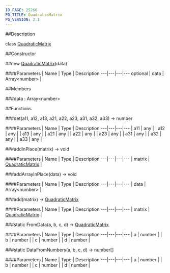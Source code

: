 ```yaml
---
ID_PAGE: 25266
PG_TITLE: QuadraticMatrix
PG_VERSION: 2.1
---
```

##Description

class [QuadraticMatrix](/classes/2.2-alpha/QuadraticMatrix)



##Constructor

##new [QuadraticMatrix](/classes/2.2-alpha/QuadraticMatrix)(data)



####Parameters
 | Name | Type | Description
---|---|---|---
optional | data | Array&lt;number&gt; | 

##Members

###data : Array&lt;number&gt;



##Functions

###det(a11, a12, a13, a21, a22, a23, a31, a32, a33) &rarr; number



####Parameters
 | Name | Type | Description
---|---|---|---
 | a11 | any | 
 | a12 | any | 
 | a13 | any | 
 | a21 | any | 
 | a22 | any | 
 | a23 | any | 
 | a31 | any | 
 | a32 | any | 
 | a33 | any | 

###addInPlace(matrix) &rarr; void



####Parameters
 | Name | Type | Description
---|---|---|---
 | matrix | [QuadraticMatrix](/classes/2.2-alpha/QuadraticMatrix) | 

###addArrayInPlace(data) &rarr; void



####Parameters
 | Name | Type | Description
---|---|---|---
 | data | Array&lt;number&gt; | 

###add(matrix) &rarr; [QuadraticMatrix](/classes/2.2-alpha/QuadraticMatrix)



####Parameters
 | Name | Type | Description
---|---|---|---
 | matrix | [QuadraticMatrix](/classes/2.2-alpha/QuadraticMatrix) | 

###static FromData(a, b, c, d) &rarr; [QuadraticMatrix](/classes/2.2-alpha/QuadraticMatrix)



####Parameters
 | Name | Type | Description
---|---|---|---
 | a | number | 
 | b | number | 
 | c | number | 
 | d | number | 

###static DataFromNumbers(a, b, c, d) &rarr; number[]



####Parameters
 | Name | Type | Description
---|---|---|---
 | a | number | 
 | b | number | 
 | c | number | 
 | d | number | 

